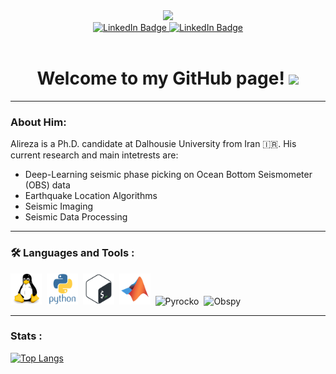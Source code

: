 <div id="header" align="center">
  <img src="https://media.giphy.com/media/qgQUggAC3Pfv687qPC/giphy.gif" width="170"/>
  <div id="badges">
  <a href="https://www.linkedin.com/in/alireza-niksejel/">
  <img src="https://img.shields.io/badge/LinkedIn-blue?style=for-the-badge&logo=linkedin&logoColor=white" alt="LinkedIn Badge"/>
  </a>
  <a href="https://www.researchgate.net/profile/Alireza-Niksejel">
  <img src="https://img.shields.io/badge/ResearchGate-cyan?style=for-the-badge&logo=ResearchGate&logoColor=white" alt="LinkedIn Badge"/>
  </a>
</div>
  <img src="https://komarev.com/ghpvc/?username=alirezaniki&style=flat-square&color=blue" alt=""/>
  <h1>
  Welcome to my GitHub page!
  <img src="https://media.giphy.com/media/hvRJCLFzcasrR4ia7z/giphy.gif" width="30px"/>
</h1>
</div>

---
### About Him:


Alireza is a Ph.D. candidate at Dalhousie University from Iran :iran:. His current research and main intetrests are:

- Deep-Learning seismic phase picking on Ocean Bottom Seismometer (OBS) data
- Earthquake Location Algorithms
- Seismic Imaging
- Seismic Data Processing

---
### :hammer_and_wrench: Languages and Tools :


<div>
  <img src="https://github.com/devicons/devicon/blob/master/icons/linux/linux-original.svg" title="Linux" alt="Linux" width="50" height="50"/>&nbsp;
  <img src="https://github.com/devicons/devicon/blob/master/icons/python/python-original-wordmark.svg" title="Python" alt="Python" width="50" height="50"/>&nbsp;
  <img src="https://github.com/devicons/devicon/blob/master/icons/bash/bash-original.svg" title="Shell" alt="Shell" width="50" height="50"/>&nbsp; 
  <img src="https://github.com/devicons/devicon/blob/master/icons/matlab/matlab-original.svg" title="Matlab" alt="Matlab" width="50" height="50"/>&nbsp; 
  <img src="https://pyrocko.org/docs/current/_images/pyrocko_shadow.png" title="Pyrocko" alt="Pyrocko" width="50" height="50"/>&nbsp; 
  <img src="https://avatars.githubusercontent.com/u/1701221?s=200&v=4" title="Obspy" alt="Obspy" width="50" height="50"/>&nbsp;
</div>

---
### Stats :


[![Top Langs](https://github-readme-stats.vercel.app/api/top-langs/?username=alirezaniki)](https://github.com/anuraghazra/github-readme-stats)
